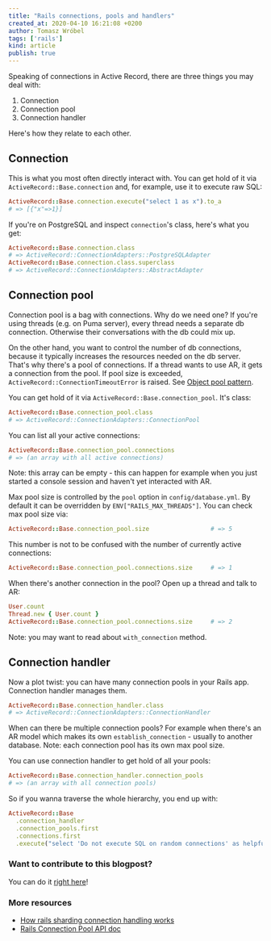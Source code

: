 ```yaml
---
title: "Rails connections, pools and handlers"
created_at: 2020-04-10 16:21:08 +0200
author: Tomasz Wróbel
tags: ['rails']
kind: article
publish: true
---
```


Speaking of connections in Active Record, there are three things you may deal with:

1. Connection
2. Connection pool
3. Connection handler

Here's how they relate to each other.

<!-- more -->

## Connection

This is what you most often directly interact with. You can get hold of it via `ActiveRecord::Base.connection` and, for example, use it to execute raw SQL:

```ruby
ActiveRecord::Base.connection.execute("select 1 as x").to_a
# => [{"x"=>1}]
```

If you're on PostgreSQL and inspect `connection`'s class, here's what you get:

```ruby
ActiveRecord::Base.connection.class
# => ActiveRecord::ConnectionAdapters::PostgreSQLAdapter
ActiveRecord::Base.connection.class.superclass
# => ActiveRecord::ConnectionAdapters::AbstractAdapter
```

## Connection pool

Connection pool is a bag with connections. Why do we need one? If you're using threads (e.g. on Puma server), every thread needs a separate db connection. Otherwise their conversations with the db could mix up.

On the other hand, you want to control the number of db connections, because it typically increases the resources needed on the db server. That's why there's a pool of connections. If a thread wants to use AR, it gets a connection from the pool. If pool size is exceeded, `ActiveRecord::ConnectionTimeoutError` is raised. See [Object pool pattern](https://en.wikipedia.org/wiki/Object_pool_pattern).

You can get hold of it via `ActiveRecord::Base.connection_pool`. It's class:

```ruby
ActiveRecord::Base.connection_pool.class
# => ActiveRecord::ConnectionAdapters::ConnectionPool
```

You can list all your active connections:

```ruby
ActiveRecord::Base.connection_pool.connections
# => (an array with all active connections)
```

Note: this array can be empty - this can happen for example when you just started a console session and haven't yet interacted with AR.

Max pool size is controlled by the `pool` option in `config/database.yml`. By default it can be overridden by `ENV["RAILS_MAX_THREADS"]`. You can check max pool size via:

```ruby
ActiveRecord::Base.connection_pool.size                 # => 5
```

This number is not to be confused with the number of currently active connections:

```ruby
ActiveRecord::Base.connection_pool.connections.size     # => 1
```

When there's another connection in the pool? Open up a thread and talk to AR:

```ruby
User.count
Thread.new { User.count }
ActiveRecord::Base.connection_pool.connections.size     # => 2
```

Note: you may want to read about `with_connection` method. 

## Connection handler

Now a plot twist: you can have many connection pools in your Rails app. Connection handler manages them.

```ruby
ActiveRecord::Base.connection_handler.class
# => ActiveRecord::ConnectionAdapters::ConnectionHandler
```

When can there be multiple connection pools? For example when there's an AR model which makes its own `establish_connection` - usually to another database. Note: each connection pool has its own max pool size.

You can use connection handler to get hold of all your pools:

```ruby
ActiveRecord::Base.connection_handler.connection_pools
# => (an array with all connection pools)
```

So if you wanna traverse the whole hierarchy, you end up with:

```ruby
ActiveRecord::Base
  .connection_handler
  .connection_pools.first
  .connections.first
  .execute("select 'Do not execute SQL on random connections' as helpful_hint")
```

### Want to contribute to this blogpost?

You can do it [right here](https://github.com/arkency/posts/edit/master/posts/2020-04-10-rails-connections-pools-and-handlers.md)!

### More resources

* [How rails sharding connection handling works](https://github.com/hsgubert/rails-sharding/wiki/How-rails-sharding-connection-handling-works)
* [Rails Connection Pool API doc](https://api.rubyonrails.org/classes/ActiveRecord/ConnectionAdapters/ConnectionPool.html)

<!--
Todos
* forking processes
* adjusting pool size
-->
